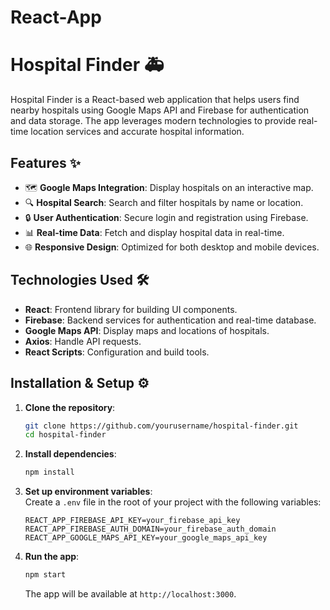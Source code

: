 # React-App

# Hospital Finder 🚑

Hospital Finder is a React-based web application that helps users find nearby hospitals using Google Maps API and Firebase for authentication and data storage. The app leverages modern technologies to provide real-time location services and accurate hospital information.

## Features ✨
- 🗺️ **Google Maps Integration**: Display hospitals on an interactive map.
- 🔍 **Hospital Search**: Search and filter hospitals by name or location.
- 🔒 **User Authentication**: Secure login and registration using Firebase.
- 📊 **Real-time Data**: Fetch and display hospital data in real-time.
- 🌐 **Responsive Design**: Optimized for both desktop and mobile devices.

## Technologies Used 🛠️
- **React**: Frontend library for building UI components.
- **Firebase**: Backend services for authentication and real-time database.
- **Google Maps API**: Display maps and locations of hospitals.
- **Axios**: Handle API requests.
- **React Scripts**: Configuration and build tools.

## Installation & Setup ⚙️

1. **Clone the repository**:
   ```bash
   git clone https://github.com/yourusername/hospital-finder.git
   cd hospital-finder
   ```

2. **Install dependencies**:
   ```bash
   npm install
   ```

3. **Set up environment variables**:  
   Create a `.env` file in the root of your project with the following variables:
   ```
   REACT_APP_FIREBASE_API_KEY=your_firebase_api_key
   REACT_APP_FIREBASE_AUTH_DOMAIN=your_firebase_auth_domain
   REACT_APP_GOOGLE_MAPS_API_KEY=your_google_maps_api_key
   ```

4. **Run the app**:
   ```bash
   npm start
   ```
   The app will be available at `http://localhost:3000`.

